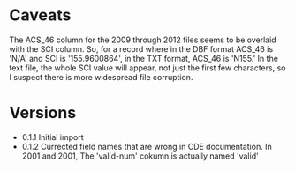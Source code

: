 
# Caveats

The ACS_46 column for the 2009 through 2012 files seems to be overlaid with the SCI column.  So, for a record  where  in the DBF format ACS_46 is 'N/A' and SCI is '155.9600864', in the TXT format, ACS_46 is 'N155.' In the text file, the 
whole  SCI value will appear, not just the first few characters, so I 
suspect there is more widespread file corruption. 

# Versions

* 0.1.1 Initial import
* 0.1.2  Currected field names that are wrong in CDE documentation. In 2001 and 2001, The 'valid-num' cokumn is actually named 'valid'